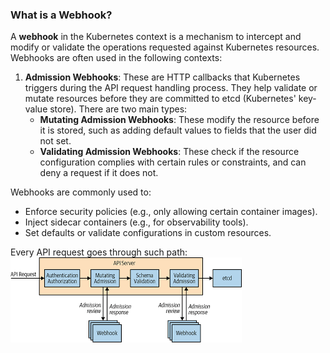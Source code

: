 ### What is a Webhook?
A **webhook** in the Kubernetes context is a mechanism to intercept and modify or validate the operations requested against Kubernetes resources. Webhooks are often used in the following contexts:

1. **Admission Webhooks**: These are HTTP callbacks that Kubernetes triggers during the API request handling process. They help validate or mutate resources before they are committed to etcd (Kubernetes' key-value store). There are two main types:
   - **Mutating Admission Webhooks**: These modify the resource before it is stored, such as adding default values to fields that the user did not set.
   - **Validating Admission Webhooks**: These check if the resource configuration complies with certain rules or constraints, and can deny a request if it does not.

Webhooks are commonly used to:
- Enforce security policies (e.g., only allowing certain container images).
- Inject sidecar containers (e.g., for observability tools).
- Set defaults or validate configurations in custom resources.

Every API request goes through such path:
![](img/3.png)

